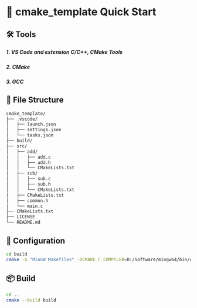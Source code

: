 # 🚀 cmake_template Quick Start
## 🛠️ Tools
##### 1. VS Code and extension C/C++, CMake Tools
##### 2. CMake
##### 3. GCC

## 📁 File Structure
```bash
cmake_template/
├── .vscode/
│   ├── launch.json
│   ├── settings.json
│   └── tasks.json
├── build/
├── src/
│   ├── add/
│   │   ├── add.c
│   │   ├── add.h
│   │   └── CMakeLists.txt
│   ├── sub/
│   │   ├── sub.c
│   │   ├── sub.h
│   │   └── CMakeLists.txt
│   ├── CMakeLists.txt
│   ├── common.h
│   └── main.c
├── CMakeLists.txt
├── LICENSE
└── README.md
```
## 🔧 Configuration
```bash
cd build
cmake -G "MinGW Makefiles" -DCMAKE_C_COMPILER=D:/Software/mingw64/bin/gcc.exe -DCMAKE_CXX_COMPILER=D:/Software/mingw64/bin/g++.exe -DCMAKE_MAKE_PROGRAM=D:/Software/mingw64/bin/mingw32-make.exe ..
```
## 📦 Build
```bash
cd ..
cmake --build build
```

